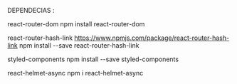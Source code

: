 DEPENDECIAS :

react-router-dom
npm install react-router-dom

react-router-hash-link
https://www.npmjs.com/package/react-router-hash-link
npm install --save react-router-hash-link

styled-components
npm install --save styled-components

react-helmet-async
npm i react-helmet-async
